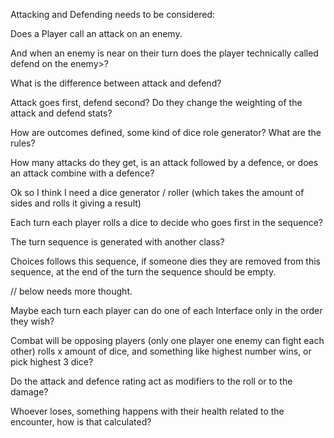 Attacking and Defending needs to be considered:

Does a Player call an attack on an enemy.  

And when an enemy is near on their turn does the player technically called defend on the enemy>?

What is the difference between attack and defend?  

Attack goes first, defend second?  Do they change the weighting of the attack and defend stats?

How are outcomes defined, some kind of dice role generator?  What are the rules?

How many attacks do they get, is an attack followed by a defence, or does an attack combine with a defence?



Ok so I think I need a dice generator / roller (which takes the amount of sides and rolls it giving a result)

Each turn each player rolls a dice to decide who goes first in the sequence?

The turn sequence is generated with another class?

Choices follows this sequence, if someone dies they are removed from this sequence, at the end of the turn the sequence should be empty.

// below needs more thought.

Maybe each turn each player can do one of each Interface only in the order they wish?


Combat will be opposing players (only one player one enemy can fight each other) rolls x amount of dice, and something like highest number wins, or pick highest 3 dice?

Do the attack and defence rating act as modifiers to the roll or to the damage?

Whoever loses, something happens with their health related to the encounter, how is that calculated?



